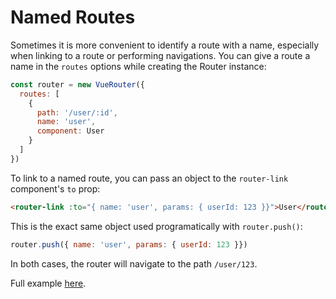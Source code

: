 # Named Routes

Sometimes it is more convenient to identify a route with a name, especially when linking to a route or performing navigations. You can give a route a name in the `routes` options while creating the Router instance:

``` js
const router = new VueRouter({
  routes: [
    {
      path: '/user/:id',
      name: 'user',
      component: User
    }
  ]
})
```

To link to a named route, you can pass an object to the `router-link`
component's `to` prop:

``` html
<router-link :to="{ name: 'user', params: { userId: 123 }}">User</router-link>
```

This is the exact same object used programatically with `router.push()`:

``` js
router.push({ name: 'user', params: { userId: 123 }})
```

In both cases, the router will navigate to the path `/user/123`.

Full example [here](https://github.com/vuejs/vue-router/blob/dev/examples/named-routes/app.js).
